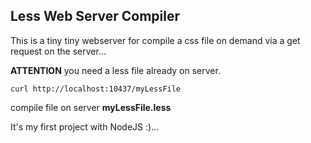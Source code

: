 ## Less Web Server Compiler

This is a tiny tiny webserver for compile a css file on demand
via a get request on the server...

__ATTENTION__ you need a less file already on server.

``
curl http://localhost:10437/myLessFile
``

compile file on server __myLessFile.less__

It's my first project with NodeJS :)...